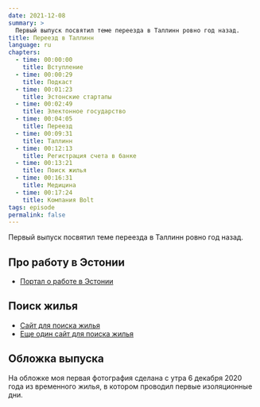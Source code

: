 ```yaml
---
date: 2021-12-08
summary: >
  Первый выпуск посвятил теме переезда в Таллинн ровно год назад.
title: Переезд в Таллинн
language: ru
chapters:
  - time: 00:00:00
    title: Вступление
  - time: 00:00:29
    title: Подкаст
  - time: 00:01:23
    title: Эстонские стартапы
  - time: 00:02:49
    title: Электонное государство
  - time: 00:04:05
    title: Переезд
  - time: 00:09:31
    title: Таллинн
  - time: 00:12:13
    title: Регистрация счета в банке
  - time: 00:13:21
    title: Поиск жилья
  - time: 00:16:31
    title: Медицина
  - time: 00:17:24
    title: Компания Bolt
tags: episode
permalink: false
---
```


Первый выпуск посвятил теме переезда в Таллинн ровно год назад.

## Про работу в Эстонии

- [Портал о работе в Эстонии](https://workinestonia.ee)

## Поиск жилья

- [Сайт для поиска жилья](https://kv.ee)
- [Еще один сайт для поиска жилья](https://city24.ee)

## Обложка выпуска

На обложке моя первая фотография сделана с утра 6 декабря 2020 года
из временного жилья, в котором проводил первые изоляционные дни.
